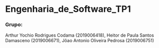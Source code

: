 # Engenharia_de_Software_TP1

### Grupo: 
Arthur Yochio Rodrigues Codama (2019006418),
Heitor de Paula Santos Damasceno (2019006671),
Jõao Antonio Oliveira Pedrosa (2019006751)

